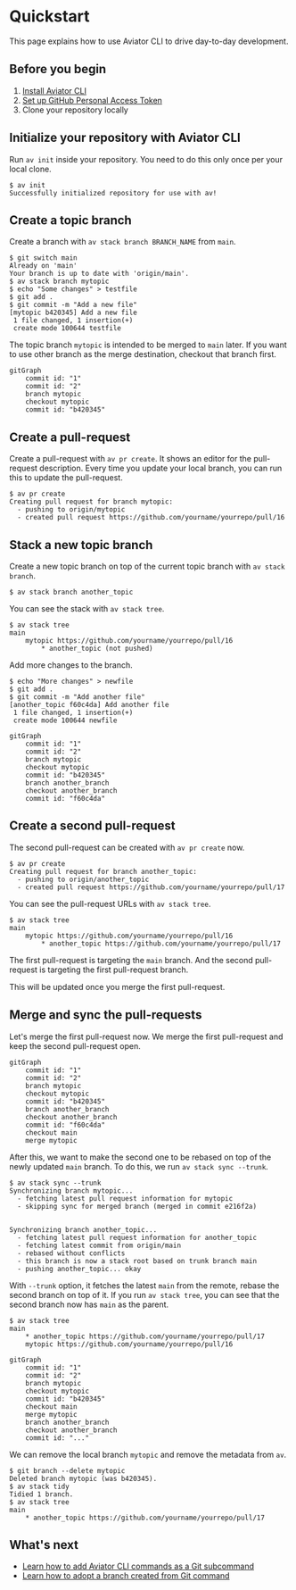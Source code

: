 # Quickstart

This page explains how to use Aviator CLI to drive day-to-day development.

## Before you begin

1. [Install Aviator CLI](installation.md)
2. [Set up GitHub Personal Access Token](configuration.md#github-personal-access-token)
3. Clone your repository locally

## Initialize your repository with Aviator CLI

Run `av init` inside your repository. You need to do this only once per your local clone.

```
$ av init
Successfully initialized repository for use with av!
```

## Create a topic branch

Create a branch with `av stack branch BRANCH_NAME` from `main`.

```
$ git switch main
Already on 'main'
Your branch is up to date with 'origin/main'.
$ av stack branch mytopic
$ echo "Some changes" > testfile
$ git add .
$ git commit -m "Add a new file"
[mytopic b420345] Add a new file
 1 file changed, 1 insertion(+)
 create mode 100644 testfile
```

The topic branch `mytopic` is intended to be merged to `main` later. If you want to use other branch as the merge destination, checkout that branch first.

```mermaid
gitGraph
    commit id: "1"
    commit id: "2"
    branch mytopic
    checkout mytopic
    commit id: "b420345"
```

## Create a pull-request

Create a pull-request with `av pr create`. It shows an editor for the pull-request description. Every time you update your local branch, you can run this to update the pull-request.

```
$ av pr create
Creating pull request for branch mytopic:
  - pushing to origin/mytopic
  - created pull request https://github.com/yourname/yourrepo/pull/16
```

## Stack a new topic branch

Create a new topic branch on top of the current topic branch with `av stack branch`.

```
$ av stack branch another_topic
```

You can see the stack with `av stack tree`.

```
$ av stack tree
main
    mytopic https://github.com/yourname/yourrepo/pull/16 
        * another_topic (not pushed)
```

Add more changes to the branch.

```
$ echo "More changes" > newfile
$ git add .
$ git commit -m "Add another file"
[another_topic f60c4da] Add another file
 1 file changed, 1 insertion(+)
 create mode 100644 newfile
```

```mermaid
gitGraph
    commit id: "1"
    commit id: "2"
    branch mytopic
    checkout mytopic
    commit id: "b420345"
    branch another_branch
    checkout another_branch
    commit id: "f60c4da"
```

## Create a second pull-request

The second pull-request can be created with `av pr create` now.

```
$ av pr create
Creating pull request for branch another_topic:
  - pushing to origin/another_topic
  - created pull request https://github.com/yourname/yourrepo/pull/17
```

You can see the pull-request URLs with `av stack tree`.

```
$ av stack tree
main
    mytopic https://github.com/yourname/yourrepo/pull/16 
        * another_topic https://github.com/yourname/yourrepo/pull/17 
```

The first pull-request is targeting the `main` branch. And the second pull-request is targeting the first pull-request branch.

This will be updated once you merge the first pull-request.

## Merge and sync the pull-requests

Let's merge the first pull-request now. We merge the first pull-request and keep the second pull-request open.

```mermaid
gitGraph
    commit id: "1"
    commit id: "2"
    branch mytopic
    checkout mytopic
    commit id: "b420345"
    branch another_branch
    checkout another_branch
    commit id: "f60c4da"
    checkout main
    merge mytopic
```

After this, we want to make the second one to be rebased on top of the newly updated `main` branch. To do this, we run `av stack sync --trunk`.

```
$ av stack sync --trunk
Synchronizing branch mytopic...
  - fetching latest pull request information for mytopic
  - skipping sync for merged branch (merged in commit e216f2a)


Synchronizing branch another_topic...
  - fetching latest pull request information for another_topic
  - fetching latest commit from origin/main
  - rebased without conflicts
  - this branch is now a stack root based on trunk branch main
  - pushing another_topic... okay

```

With `--trunk` option, it fetches the latest `main` from the remote, rebase the second branch on top of it. If you run `av stack tree`, you can see that the second branch now has `main` as the parent.

```
$ av stack tree
main
    * another_topic https://github.com/yourname/yourrepo/pull/17 
    mytopic https://github.com/yourname/yourrepo/pull/16
```

```mermaid
gitGraph
    commit id: "1"
    commit id: "2"
    branch mytopic
    checkout mytopic
    commit id: "b420345"
    checkout main
    merge mytopic
    branch another_branch
    checkout another_branch
    commit id: "..."
```

We can remove the local branch `mytopic` and remove the metadata from `av`.

```
$ git branch --delete mytopic
Deleted branch mytopic (was b420345).
$ av stack tidy
Tidied 1 branch.
$ av stack tree
main
    * another_topic https://github.com/yourname/yourrepo/pull/17
```

## What's next

* [Learn how to add Aviator CLI commands as a Git subcommand](how-to-guides/git-subcommand-aliasing.md)
* [Learn how to adopt a branch created from Git command](how-to-guides/adopt-a-branch.md)
